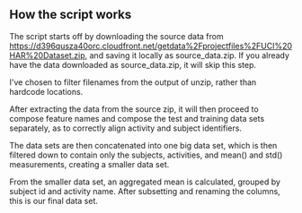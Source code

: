 ## How the script works

The script starts off by downloading the source data from https://d396qusza40orc.cloudfront.net/getdata%2Fprojectfiles%2FUCI%20HAR%20Dataset.zip, and saving it locally as source_data.zip. If you already have the data downloaded as source_data.zip, it will skip this step.

I've chosen to filter filenames from the output of unzip, rather than hardcode locations.

After extracting the data from the source zip, it will then proceed to compose feature names and compose the test and training data sets separately, as to correctly align activity and subject identifiers.

The data sets are then concatenated into one big data set, which is then filtered down to contain only the subjects, activities, and mean() and std() measurements, creating a smaller data set.

From the smaller data set, an aggregated mean is calculated, grouped by subject id and activity name. After subsetting and renaming the columns, this is our final data set.


